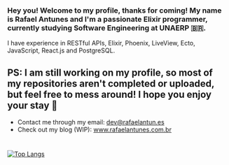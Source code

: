 ### Hey you! Welcome to my profile, thanks for coming! My name is Rafael Antunes and I'm a passionate Elixir programmer, currently studying Software Engineering at UNAERP 🇧🇷. 
I have experience in RESTful APIs, Elixir, Phoenix, LiveView, Ecto, JavaScript, React.js and PostgreSQL.



## PS: I am still working on my profile, so most of my repositories aren't completed or uploaded, but feel free to mess around! I hope you enjoy your stay 🤪


- Contact me through my email: dev@rafaelantun.es
- Check out my blog (WIP): www.rafaelantunes.com.br


#

[![Top Langs](https://github-readme-stats.vercel.app/api/top-langs/?username=devrafaelantunes)](https://github.com/devrafaelantunes/github-readme-stats)
